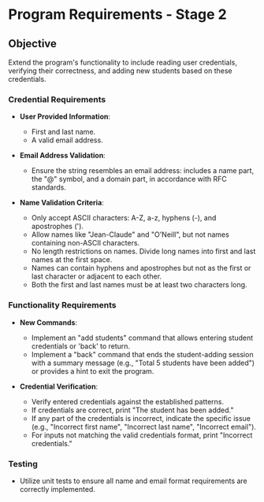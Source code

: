 # Program Requirements - Stage 2

## Objective

Extend the program's functionality to include reading user credentials, verifying their correctness, and adding new students based on these credentials.

### Credential Requirements

- **User Provided Information**:
  - First and last name.
  - A valid email address.

- **Email Address Validation**:
  - Ensure the string resembles an email address: includes a name part, the "@" symbol, and a domain part, in accordance with RFC standards.

- **Name Validation Criteria**:
  - Only accept ASCII characters: A-Z, a-z, hyphens (-), and apostrophes (').
  - Allow names like "Jean-Claude" and "O'Neill", but not names containing non-ASCII characters.
  - No length restrictions on names. Divide long names into first and last names at the first space.
  - Names can contain hyphens and apostrophes but not as the first or last character or adjacent to each other.
  - Both the first and last names must be at least two characters long.

### Functionality Requirements

- **New Commands**:
  - Implement an "add students" command that allows entering student credentials or 'back' to return.
  - Implement a "back" command that ends the student-adding session with a summary message (e.g., "Total 5 students have been added") or provides a hint to exit the program.

- **Credential Verification**:
  - Verify entered credentials against the established patterns.
  - If credentials are correct, print "The student has been added."
  - If any part of the credentials is incorrect, indicate the specific issue (e.g., "Incorrect first name", "Incorrect last name", "Incorrect email").
  - For inputs not matching the valid credentials format, print "Incorrect credentials."

### Testing

- Utilize unit tests to ensure all name and email format requirements are correctly implemented.
